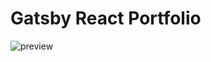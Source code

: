 # Gatsby React Portfolio

![preview](https://github.com/bgoonz/gatsby-react-portfolio/blob/master/static/portfolio.png?raw=true)




